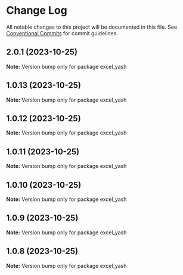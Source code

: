 # Change Log

All notable changes to this project will be documented in this file.
See [Conventional Commits](https://conventionalcommits.org) for commit guidelines.

## 2.0.1 (2023-10-25)

**Note:** Version bump only for package excel_yash





## 1.0.13 (2023-10-25)

**Note:** Version bump only for package excel_yash





## 1.0.12 (2023-10-25)

**Note:** Version bump only for package excel_yash





## 1.0.11 (2023-10-25)

**Note:** Version bump only for package excel_yash





## 1.0.10 (2023-10-25)

**Note:** Version bump only for package excel_yash





## 1.0.9 (2023-10-25)

**Note:** Version bump only for package excel_yash





## 1.0.8 (2023-10-25)

**Note:** Version bump only for package excel_yash
